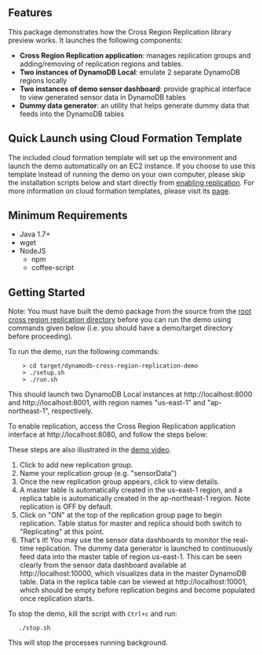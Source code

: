 ## Features
This package demonstrates how the Cross Region Replication library preview works. It launches the following components:

- __Cross Region Replication application__: manages replication groups and adding/removing of replication regions and tables.
- __Two instances of DynamoDB Local__: emulate 2 separate DynamoDB regions locally 
- __Two instances of demo sensor dashboard__: provide graphical interface to view generated sensor data in DynamoDB tables
- __Dummy data generator__: an utility that helps generate dummy data that feeds into the DynamoDB tables

## Quick Launch using Cloud Formation Template
The included cloud formation template will set up the environment and launch the demo automatically on an EC2 instance. If you choose to use this template instead of running the demo on your own computer, please skip the installation scripts below and start directly from [enabling replication](#demoVideo). For more information on cloud formation templates, please visit its [page](http://aws.amazon.com/cloudformation/aws-cloudformation-templates/).

## Minimum Requirements 
- Java 1.7+
- wget
- NodeJS
  - npm
  - coffee-script

## Getting Started
Note: You must have built the demo package from the source from the [root cross region replication directory](https://github.com/awslabs/dynamodb-cross-region-library) before you can run the demo using commands given below (i.e. you should have a demo/target directory before proceeding).

To run the demo, run the following commands:
```
    > cd target/dynamodb-cross-region-replication-demo
    > ./setup.sh 
    > ./run.sh
```

This should launch two DynamoDB Local instances at http://localhost:8000 and http://localhost:8001, with region names "us-east-1" and "ap-northeast-1", respectively.

To enable replication, access the Cross Region Replication application interface at http://localhost:8080, and follow the steps below:

<a name="demoVideo"></a>These steps are also illustrated in the [demo video](https://s3.amazonaws.com/dynamodb-cross-region/crr-demo-10e72af8246.mov).

1. Click to add new replication group.
2. Name your replication group (e.g. "sensorData")
3. Once the new replication group appears, click to view details.
4. A master table is automatically created in the us-east-1 region, and a replica table is automatically created in the ap-northeast-1 region. Note replication is OFF by default. 
5. Click on "ON" at the top of the replication group page to begin replication. Table status for master and replica should both switch to "Replicating" at this point.
6. That's it! You may use the sensor data dashboards to monitor the real-time replication. The dummy data generator is launched to continuously feed data into the master table of region us-east-1. This can be seen clearly from the sensor data dashboard available at http://localhost:10000, which visualizes data in the master DynamoDB table. Data in the replica table can be viewed at http://localhost:10001, which should be empty before replication begins and
become populated once replication starts.

To stop the demo, kill the script with `Ctrl+c` and run:
```
   ./stop.sh
```
This will stop the processes running background. 

